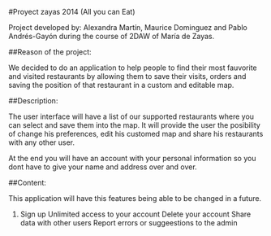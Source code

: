 #Proyect zayas 2014 (All you can Eat)

Project developed by: Alexandra Martín, Maurice Dominguez and Pablo Andrés-Gayón during the course of 2DAW of María de Zayas.

##Reason of the project:

We decided to do an application to help people to find their most fauvorite and visited restaurants by allowing them to save their visits, orders and saving the position of that restaurant in a custom and editable map. 

##Description:

The user interface will have a list of our supported restaurants where you can select and save them into the map.
It will provide the user the posibility of change his preferences, edit his customed map and share his restaurants with any other user.

At the end you will have an account with your personal information so you dont have to give your name and address over and over.

##Content:

This application will have this features being able to be changed in a future.

1. Sign up
Unlimited access to your account
Delete your account 
Share data with other users
Report errors or suggeestions to the admin
 

